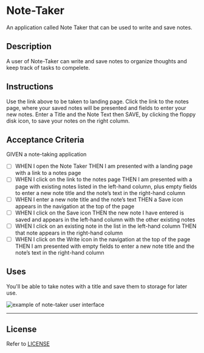 # Note-Taker
An application called Note Taker that can be used to write and save notes.

## Description
A user of Note-Taker can write and save notes to organize thoughts and keep track of tasks to compelete.

## Instructions
Use the link above to be taken to landing page. Click the link to the notes page, where your saved notes will be presented and fields to enter your new notes. Enter a Title and the Note Text then SAVE, by clicking the floppy disk icon, to save your notes on the right column.

## Acceptance Criteria
GIVEN a note-taking application
- [ ] WHEN I open the Note Taker THEN I am presented with a landing page with a link to a notes page
- [ ] WHEN I click on the link to the notes page THEN I am presented with a page with existing notes listed in the left-hand column, plus empty fields to enter a new note title and the note’s text in the right-hand column
- [ ] WHEN I enter a new note title and the note’s text THEN a Save icon appears in the navigation at the top of the page
- [ ] WHEN I click on the Save icon THEN the new note I have entered is saved and appears in the left-hand column with the other existing notes 
- [ ] WHEN I click on an existing note in the list in the left-hand column THEN that note appears in the right-hand column
- [ ] WHEN I click on the Write icon in the navigation at the top of the page THEN I am presented with empty fields to enter a new note title and the note’s text in the right-hand column

## Uses
You'll be able to take notes with a title and save them to storage for later use.

![example of note-taker user interface](/assets/img/note-taker-ui.jpg)

- - - - 

## License
Refer to [LICENSE](/LICENSE)
